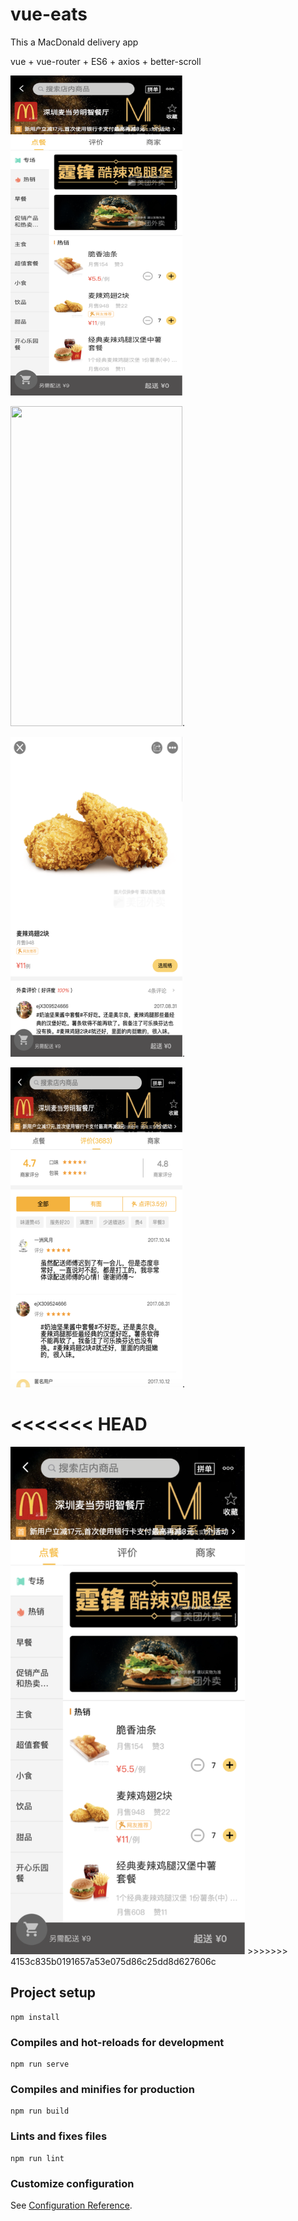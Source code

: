 # vue-eats

This a MacDonald delivery app

vue + vue-router + ES6 + axios + better-scroll

<img width="275" height="512" src=https://github.com/interesting1113/vue-eats/blob/master/src/common/img/home.png/>

<img width="275" height="512" src=https://github.com/interesting1113/vue-eats/blob/master/src/common/img/shopcart.png/>. 

<img width="275" height="512" src=https://github.com/interesting1113/vue-eats/blob/master/src/common/img/detail.png/>. 

<img width="275" height="512" src=https://github.com/interesting1113/vue-eats/blob/master/src/common/img/comment.png/>. 

<<<<<<< HEAD
=======
<img width="375" height="812" src=https://github.com/interesting1113/vue-eats/blob/master/src/common/img/WeChat3a1e701505bfd68f8955abc0d3b6c100.png/>
>>>>>>> 4153c835b0191657a53e075d86c25dd8d627606c


## Project setup
```
npm install
```

### Compiles and hot-reloads for development
```
npm run serve
```

### Compiles and minifies for production
```
npm run build
```

### Lints and fixes files
```
npm run lint
```

### Customize configuration
See [Configuration Reference](https://cli.vuejs.org/config/).
